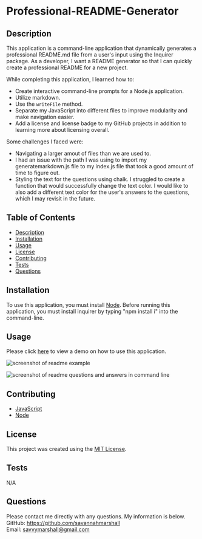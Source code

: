 # Professional-README-Generator

## Description
This application is a command-line application that dynamically generates a professional README.md file from a user's input using the Inquirer package. As a developer, I want a README generator so that I can quickly create a professional README for a new project.

While completing this application, I learned how to:

* Create interactive command-line prompts for a Node.js application.
* Utilize markdown.
* Use the `writeFile` method.
* Separate my JavaScript into different files to improve modularity and make navigation easier.
* Add a license and license badge to my GitHub projects in addition to learning more about licensing overall.

Some challenges I faced were:

* Navigating a larger amout of files than we are used to.
* I had an issue with the path I was using to import my generatemarkdown.js file to my index.js file that took a good amount of time to figure out.
* Styling the text for the questions using chalk. I struggled to create a function that would successfully change the text color. I would like to also add a different text color for the user's answers to the questions, which I may revisit in the future.

## Table of Contents
  
- [Description](#Description)
- [Installation](#installation)
- [Usage](#usage)
- [License](#license)
- [Contributing](#contributing)
- [Tests](#tests)
- [Questions](#questions)

## Installation
To use this application, you must install [Node](https://nodejs.org/en). Before running this application, you must install inquirer by typing "npm install i" into the command-line.

## Usage

Please click [here](https:/) to view a demo on how to use this application.


![screenshot of readme example](https://github.com/savannahmarshall/README-Generator/blob/main/utils/assets/readme-example.png)

![screenshot of readme questions and answers in command line](https://github.com/savannahmarshall/README-Generator/blob/main/utils/assets/Readme-commandline.png)




## Contributing
* [JavaScript](https://www.javascript.com/)
* [Node](https://nodejs.org/en)

## License
This project was created using the [MIT License](https://opensource.org/license/MIT).

## Tests
N/A

## Questions
Please contact me directly with any questions. My information is below.  
GitHub: https://github.com/savannahmarshall  
Email: savvymarshall@gmail.com
